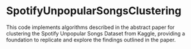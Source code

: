 # SpotifyUnpopularSongsClustering
This code implements algorithms described in the abstract paper for clustering the Spotify Unpopular Songs Dataset from Kaggle, providing a foundation to replicate and explore the findings outlined in the paper.
